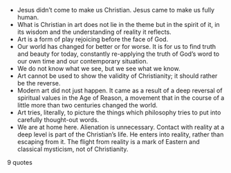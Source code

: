  - Jesus didn’t come to make us Christian. Jesus came to make us fully human.
 - What is Christian in art does not lie in the theme but in the spirit of it, in its wisdom and the understanding of reality it reflects.
 - Art is a form of play rejoicing before the face of God.
 - Our world has changed for better or for worse. It is for us to find truth and beauty for today, constantly re-applying the truth of God’s word to our own time and our contemporary situation.
 - We do not know what we see, but we see what we know.
 - Art cannot be used to show the validity of Christianity; it should rather be the reverse.
 - Modern art did not just happen. It came as a result of a deep reversal of spiritual values in the Age of Reason, a movement that in the course of a little more than two centuries changed the world.
 - Art tries, literally, to picture the things which philosophy tries to put into carefully thought-out words.
 - We are at home here. Alienation is unnecessary. Contact with reality at a deep level is part of the Christian’s life. He enters into reality, rather than escaping from it. The flight from reality is a mark of Eastern and classical mysticism, not of Christianity.

9 quotes
